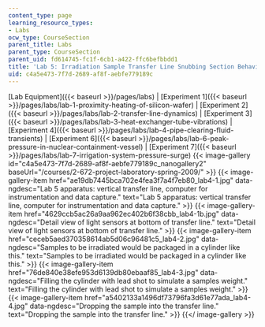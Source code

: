 ```yaml
---
content_type: page
learning_resource_types:
- Labs
ocw_type: CourseSection
parent_title: Labs
parent_type: CourseSection
parent_uid: fd614745-fc1f-6cb1-a422-ffc6befbbdd1
title: 'Lab 5: Irradiation Sample Transfer Line Snubbing Section Behavior'
uid: c4a5e473-7f7d-2689-af8f-aebfe779189c
---
```


[Lab Equipment]({{< baseurl >}}/pages/labs) | [Experiment 1]({{< baseurl >}}/pages/labs/lab-1-proximity-heating-of-silicon-wafer) | [Experiment 2]({{< baseurl >}}/pages/labs/lab-2-transfer-line-dynamics) | [Experiment 3]({{< baseurl >}}/pages/labs/lab-3-heat-exchanger-tube-vibrations) | [Experiment 4]({{< baseurl >}}/pages/labs/lab-4-pipe-clearing-fluid-transients) | [Experiment 6]({{< baseurl >}}/pages/labs/lab-6-peak-pressure-in-nuclear-containment-vessel) | [Experiment 7]({{< baseurl >}}/pages/labs/lab-7-irrigation-system-pressure-surge)
{{< image-gallery id="c4a5e473-7f7d-2689-af8f-aebfe779189c_nanogallery2" baseUrl="/courses/2-672-project-laboratory-spring-2009/" >}}
{{< image-gallery-item href="ae19db7445bca702e4fea3f7a4f7eb80_lab4-1.jpg" data-ngdesc="Lab 5 apparatus: vertical transfer line, computer for instrumentation and data capture." text="Lab 5 apparatus: vertical transfer line, computer for instrumentation and data capture." >}}
{{< image-gallery-item href="4629ccb5ac26a9aa962ec402b6f38cbb_lab4-1b.jpg" data-ngdesc="Detail view of light sensors at bottom of transfer line." text="Detail view of light sensors at bottom of transfer line." >}}
{{< image-gallery-item href="ceceb5aed370358614ab5d06c96481c5_lab4-2.jpg" data-ngdesc="Samples to be irradiated would be packaged in a cylinder like this." text="Samples to be irradiated would be packaged in a cylinder like this." >}}
{{< image-gallery-item href="76de840e38efe953d6139db80ebaaf85_lab4-3.jpg" data-ngdesc="Filling the cylinder with lead shot to simulate a samples weight." text="Filling the cylinder with lead shot to simulate a samples weight." >}}
{{< image-gallery-item href="a5402133a1496df73796fa3d61e77ada_lab4-4.jpg" data-ngdesc="Dropping the sample into the transfer line." text="Dropping the sample into the transfer line." >}}
{{</ image-gallery >}}